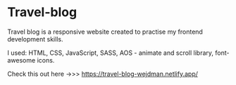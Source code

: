 # Travel-blog

Travel blog is a responsive website created to practise my frontend development skills.

I used: HTML, CSS, JavaScript, SASS, AOS - animate and scroll library, font-awesome icons.

Check this out here ->>> https://travel-blog-wejdman.netlify.app/
